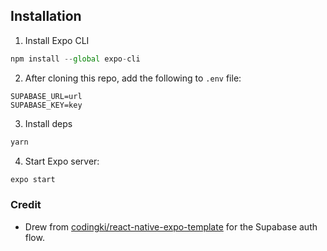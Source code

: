 ## Installation

1. Install Expo CLI

```js
npm install --global expo-cli
```

2. After cloning this repo, add the following to `.env` file:

```shell
SUPABASE_URL=url
SUPABASE_KEY=key
```

3. Install deps

```js
yarn
```

4. Start Expo server:

```js
expo start
```

### Credit

- Drew from [codingki/react-native-expo-template](https://github.com/codingki/react-native-expo-template/tree/master/template-typescript-bottom-tabs-supabase-auth-flow) for the Supabase auth flow.
